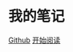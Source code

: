 # 我的笔记

<a href="https://github.com/lexmin0412/docsify-website-sample">Github</a>
<a href="#README">开始阅读</a>